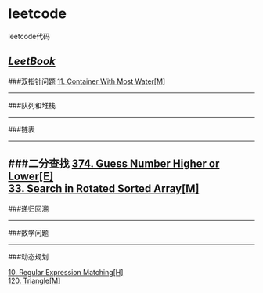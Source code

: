 # leetcode
leetcode代码

[*LeetBook*](https://www.gitbook.com/book/hk029/leetbook/details)
---

###双指针问题
[11. Container With Most Water[M]](https://leetcode.com/problems/container-with-most-water/?tab=Description)<br/>

---

###队列和堆栈

---

###链表

---

###二分查找
[374. Guess Number Higher or Lower[E]](https://leetcode.com/problems/guess-number-higher-or-lower/?tab=Description)<br/>
[33. Search in Rotated Sorted Array[M]](https://leetcode.com/problems/search-in-rotated-sorted-array/?tab=Description])<br/>
---

###递归回溯

---

###数学问题

---

###动态规划

[10. Regular Expression Matching[H]](https://leetcode.com/problems/regular-expression-matching/?tab=Description)<br/>
[120. Triangle[M]](https://leetcode.com/problems/triangle/?tab=Description)<br/>


